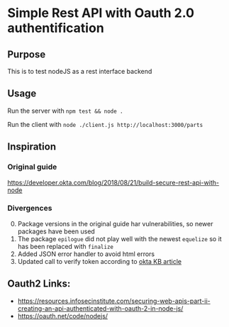 # Simple Rest API with Oauth 2.0 authentification

## Purpose
This is to test nodeJS as a rest interface backend

## Usage
Run the server with `npm test && node .`

Run the client with `node ./client.js http://localhost:3000/parts`

## Inspiration
### Original guide
https://developer.okta.com/blog/2018/08/21/build-secure-rest-api-with-node

### Divergences
0. Package versions in the original guide har vulnerabilities, so newer packages have been used
1. The package `epilogue` did not play well with the newest `equelize` so it has been replaced with `finalize`
2. Added JSON error handler to avoid  html errors
3. Updated call to verify token according to [okta KB article](https://support.okta.com/help/s/question/0D51Y00008cfYaB/error-expected-audience-is-required?language=en_US)

## Oauth2 Links:
* https://resources.infosecinstitute.com/securing-web-apis-part-ii-creating-an-api-authenticated-with-oauth-2-in-node-js/
* https://oauth.net/code/nodejs/